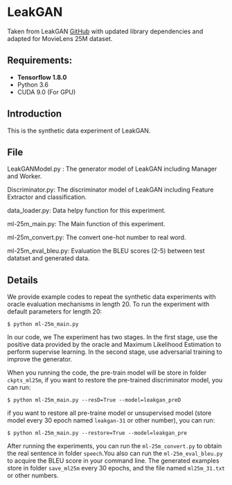 # LeakGAN

Taken from LeakGAN [GitHub](https://github.com/CR-Gjx/LeakGAN) with updated library dependencies and adapted for MovieLens 25M dataset.


## Requirements: 
* **Tensorflow 1.8.0**
* Python 3.6
* CUDA 9.0 (For GPU)

## Introduction
This is the synthetic data experiment of LeakGAN.

## File

LeakGANModel.py : The generator model of LeakGAN including Manager and Worker.

Discriminator.py: The discriminator model of LeakGAN including Feature Extractor and classification.

data_loader.py: Data helpy function for this experiment.

ml-25m_main.py: The Main function of this experiment.

ml-25m_convert.py: The convert one-hot number to real word.

ml-25m_eval_bleu.py: Evaluation the BLEU scores (2-5) between test datatset and generated data.

## Details 
We provide example codes to repeat the synthetic data experiments with oracle evaluation mechanisms in length 20.
To run the experiment with default parameters for length 20:
```
$ python ml-25m_main.py
```

In our code, we
The experiment has two stages. In the first stage, use the positive data provided by the oracle and Maximum Likelihood Estimation to perform supervise learning. In the second stage, use adversarial training to improve the generator.

When you running the code, the pre-train model will be store in folder ``ckpts_ml25m``, if you want to restore the pre-trained discriminator model, you can run:
```
$ python ml-25m_main.py --resD=True --model=leakgan_preD
``` 

if you want to restore all pre-traine model or unsupervised model (store model every 30 epoch named ``leakgan-31`` or other number), you can run:
```
$ python ml-25m_main.py --restore=True --model=leakgan_pre
``` 

After running the experiments, you can run the ``ml-25m_convert.py`` to obtain the real sentence in folder ``speech``.You also can run the ``ml-25m_eval_bleu.py`` to acquire the BLEU score in your command line.
The generated examples store in folder ``save_ml25m`` every 30 epochs, and the file named ``ml25m_31.txt`` or other numbers.

